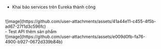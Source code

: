 - Khai báo services trên Eureka thành công
<br>
![image](https://github.com/user-attachments/assets/41a44e11-c455-4f5b-ad67-27f1d3c596fc)
<br>
- Test API thêm sản phẩm
<br>
![image](https://github.com/user-attachments/assets/e009d0fb-fa76-4900-b927-0672d339b84b)





